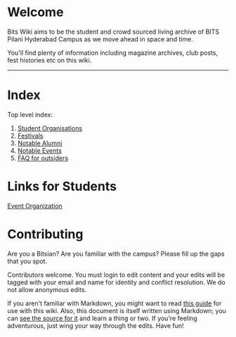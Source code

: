 <!-- TITLE: Home -->
<!-- SUBTITLE: Welcome to Bits Wiki -->

# Welcome
Bits Wiki aims to be the  student and crowd sourced living archive of BITS Pilani Hyderabad Campus as we move ahead in space and time.

<!--![Bits Pilani Hyderabad Campus Hyderabad](/uploads/bits-pilani-hyderabad-campus-hyderabad.jpg "Bits Pilani Hyderabad Campus Hyderabad")-->

You'll find plenty of information including magazine archives, club posts, fest histories etc on this wiki.


-----

# Index

Top level index:

1. [Student Organisations](/orgs)
2. [Festivals](/fests)
3. [Notable Alumni](/alumni)
4. [Notable Events](/events)
5. [FAQ for outsiders](/faq)

# Links for Students
[Event Organization](/rulebooks/event-organization)
# Contributing

Are you a Bitsian? Are you familiar with the campus? Please fill up the gaps that you spot.

Contributors welcome. You must login to edit content and your edits will be tagged with your email and name for identity and conflict resolution. We do not allow anonymous edits.


If you aren't familiar with Markdown, you might want to read [this guide](https://docs.requarks.io/wiki/user-guide/markdown-syntax) for use with this wiki. Also, this document is itself written using Markdown; you can [see the source for it](/source/home) and learn a thing or two. If you're feeling adventurous, just wing your way through the edits. Have fun!
